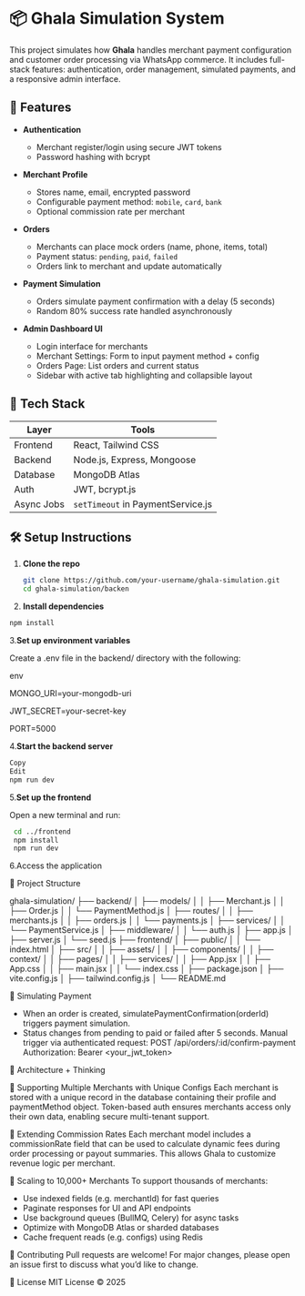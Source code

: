 # 📦 Ghala Simulation System

This project simulates how **Ghala** handles merchant payment configuration and customer order processing via WhatsApp commerce. It includes full-stack features: authentication, order management, simulated payments, and a responsive admin interface.

## 🚀 Features

- **Authentication**
  - Merchant register/login using secure JWT tokens
  - Password hashing with bcrypt

- **Merchant Profile**
  - Stores name, email, encrypted password
  - Configurable payment method: `mobile`, `card`, `bank`
  - Optional commission rate per merchant

- **Orders**
  - Merchants can place mock orders (name, phone, items, total)
  - Payment status: `pending`, `paid`, `failed`
  - Orders link to merchant and update automatically

- **Payment Simulation**
  - Orders simulate payment confirmation with a delay (5 seconds)
  - Random 80% success rate handled asynchronously

- **Admin Dashboard UI**
  - Login interface for merchants
  - Merchant Settings: Form to input payment method + config
  - Orders Page: List orders and current status
  - Sidebar with active tab highlighting and collapsible layout


## 🧱 Tech Stack

| Layer      | Tools                                      |
|------------|--------------------------------------------|
| Frontend   | React, Tailwind CSS                        |
| Backend    | Node.js, Express, Mongoose                 |
| Database   | MongoDB Atlas                              |
| Auth       | JWT, bcrypt.js                             |
| Async Jobs | `setTimeout` in PaymentService.js          |

## 🛠 Setup Instructions
1. **Clone the repo**
   ```bash
   git clone https://github.com/your-username/ghala-simulation.git
   cd ghala-simulation/backen
2. **Install dependencies**
```bash
npm install
```
3.**Set up environment variables**

Create a .env file in the backend/ directory with the following:

env

MONGO_URI=your-mongodb-uri

JWT_SECRET=your-secret-key

PORT=5000

4.**Start the backend server**
```bash
Copy
Edit
npm run dev
```
5.**Set up the frontend**

Open a new terminal and run:
```bash
 cd ../frontend
 npm install
 npm run dev
```
6.Access the application

📂 Project Structure

ghala-simulation/
├── backend/
│   ├── models/
│   │   ├── Merchant.js
│   │   ├── Order.js
│   │   └── PaymentMethod.js
│   ├── routes/
│   │   ├── merchants.js
│   │   ├── orders.js
│   │   └── payments.js
│   ├── services/
│   │   └── PaymentService.js
│   ├── middleware/
│   │   └── auth.js
│   ├── app.js
│   ├── server.js
│   └── seed.js
├── frontend/
│   ├── public/
│   │   └── index.html
│   ├── src/
│   │   ├── assets/
│   │   ├── components/
│   │   ├── context/
│   │   ├── pages/
│   │   ├── services/
│   │   ├── App.jsx
│   │   ├── App.css
│   │   ├── main.jsx
│   │   └── index.css
│   ├── package.json
│   ├── vite.config.js
│   ├── tailwind.config.js
│   └── README.md

🧪 Simulating Payment
- When an order is created, simulatePaymentConfirmation(orderId) triggers payment simulation.
- Status changes from pending to paid or failed after 5 seconds.
Manual trigger via authenticated request:
POST /api/orders/:id/confirm-payment
Authorization: Bearer <your_jwt_token>


🧠 Architecture + Thinking

🔹 Supporting Multiple Merchants with Unique Configs
Each merchant is stored with a unique record in the database containing their profile and paymentMethod object. Token-based auth ensures merchants access only their own data, enabling secure multi-tenant support.

🔹 Extending Commission Rates
Each merchant model includes a commissionRate field that can be used to calculate dynamic fees during order processing or payout summaries. This allows Ghala to customize revenue logic per merchant.

🔹 Scaling to 10,000+ Merchants
To support thousands of merchants:
- Use indexed fields (e.g. merchantId) for fast queries
- Paginate responses for UI and API endpoints
- Use background queues (BullMQ, Celery) for async tasks
- Optimize with MongoDB Atlas or sharded databases
- Cache frequent reads (e.g. configs) using Redis


🤝 Contributing
Pull requests are welcome! For major changes, please open an issue first to discuss what you’d like to change.

📄 License
MIT License © 2025
